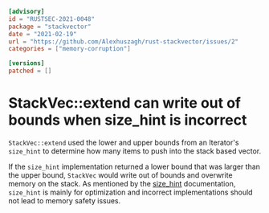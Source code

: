 ```toml
[advisory]
id = "RUSTSEC-2021-0048"
package = "stackvector"
date = "2021-02-19"
url = "https://github.com/Alexhuszagh/rust-stackvector/issues/2"
categories = ["memory-corruption"]

[versions]
patched = []
```

# StackVec::extend can write out of bounds when size_hint is incorrect

`StackVec::extend` used the lower and upper bounds from an Iterator's
`size_hint` to determine how many items to push into the stack based vector.

If the `size_hint` implementation returned a lower bound that was larger than
the upper bound, `StackVec` would write out of bounds and overwrite memory
on the stack. As mentioned by the [size_hint](https://doc.rust-lang.org/std/iter/trait.Iterator.html#provided-methods)
documentation, `size_hint` is mainly for optimization and incorrect
implementations should not lead to memory safety issues.
